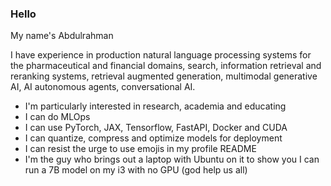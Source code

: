 ### Hello

My name's Abdulrahman

I have experience in production natural language processing systems for
the pharmaceutical and financial domains, search, information retrieval and reranking
systems, retrieval augmented generation, multimodal generative AI, AI autonomous
agents, conversational AI.
- I'm particularly interested in research, academia and educating
- I can do MLOps
- I can use PyTorch, JAX, Tensorflow, FastAPI, Docker and CUDA
- I can quantize, compress and optimize models for deployment
- I can resist the urge to use emojis in my profile README
- I'm the guy who brings out a laptop with Ubuntu on it to show you I can run a 7B model on my i3 with no GPU (god help us all)
